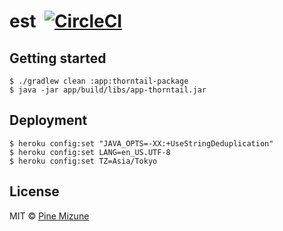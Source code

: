 # est &nbsp;[![CircleCI](https://circleci.com/gh/pine/est.svg?style=shield&circle-token=5da684fe3eb45157e7b6069434a82bf37c95fa0f)](https://circleci.com/gh/pine/est)

## Getting started

```
$ ./gradlew clean :app:thorntail-package
$ java -jar app/build/libs/app-thorntail.jar
```

## Deployment

```
$ heroku config:set "JAVA_OPTS=-XX:+UseStringDeduplication"
$ heroku config:set LANG=en_US.UTF-8
$ heroku config:set TZ=Asia/Tokyo
```

## License
MIT &copy; [Pine Mizune](https://profile.pine.moe)
